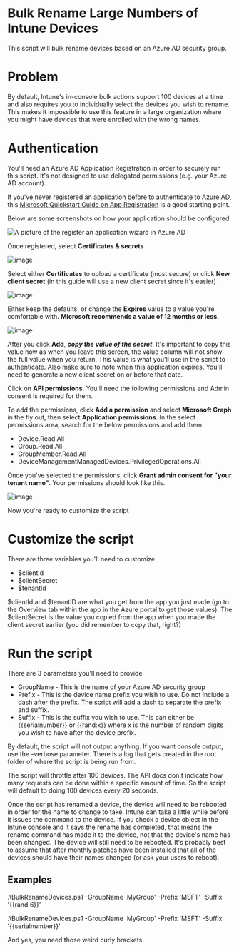 # Bulk Rename Large Numbers of Intune Devices
This script will bulk rename devices based on an Azure AD security group.

# Problem
By default, Intune's in-console bulk actions support 100 devices at a time and also requires you to individually select the devices you wish to rename. This makes it impossible to use this feature in a large organization where you might have devices that were enrolled with the wrong names.

# Authentication
You'll need an Azure AD Application Registration in order to securely run this script. It's not designed to use delegated permissions (e.g. your Azure AD account).

If you've never registered an application before to authenticate to Azure AD, this [Microsoft Quickstart Guide on App Registration](https://learn.microsoft.com/en-us/azure/active-directory/develop/quickstart-register-app) is a good starting point.

Below are some screenshots on how your application should be configured

![A picture of the register an application wizard in Azure AD](https://user-images.githubusercontent.com/53497092/235554545-a66fd398-63b2-4352-98db-56ec8afc4e24.png)

Once registered, select **Certificates & secrets**

![image](https://user-images.githubusercontent.com/53497092/235555804-9884172b-090b-4843-a0a6-3a112dba6d74.png)

Select either **Certificates** to upload a certificate (most secure) or click **New client secret** (in this guide will use a new client secret since it's easier)

![image](https://user-images.githubusercontent.com/53497092/235555971-21e867f7-79b6-433e-8926-1fdf71fedbfc.png)

Either keep the defaults, or change the **Expires** value to a value you're comfortable with. **Microsoft recommends a value of 12 months or less.**

![image](https://user-images.githubusercontent.com/53497092/235556069-b6c34f65-5346-49cd-9fd3-426d691c1ca7.png)

After you click **Add**, ***copy the value of the secret***. It's important to copy this value now as when you leave this screen, the value column will not show the full value when you return. This value is what you'll use in the script to authenticate. Also make sure to note when this application expires. You'll need to generate a new client secret on or before that date. 

Click on **API permissions**. You'll need the following permissions and Admin consent is required for them.

To add the permissions, click **Add a permission** and select **Microsoft Graph** in the fly out, then select **Application permissions**. In the select permissions area, search for the below permissions and add them.

- Device.Read.All
- Group.Read.All
- GroupMember.Read.All
- DeviceManagementManagedDevices.PrivilegedOperations.All

Once you've selected the permissions, click **Grant admin consent for "your tenant name"**. Your permissions should look like this. 

![image](https://user-images.githubusercontent.com/53497092/236078199-d19c305b-22ea-4803-9231-07c53b73b75a.png)

Now you're ready to customize the script

# Customize the script

There are three variables you'll need to customize

- $clientId
- $clientSecret 
- $tenantId

$clientId and $tenantID are what you get from the app you just made (go to the Overview tab within the app in the Azure portal to get those values). The $clientSecret is the value you copied from the app when you made the client secret earlier (you did remember to copy that, right?)

# Run the script
There are 3 parameters you'll need to provide

- GroupName - This is the name of your Azure AD security group
- Prefix - This is the device name prefix you wish to use. Do not include a dash after the prefix. The script will add a dash to separate the prefix and suffix.
- Suffix - This is the suffix you wish to use. This can either be {{serialnumber}} or {{rand:x}} where x is the number of random digits you wish to have after the device prefix. 

By default, the script will not output anything. If you want console output, use the -verbose parameter. There is a log that gets created in the root folder of where the script is being run from. 

The script will throttle after 100 devices. The API docs don't indicate how many requests can be done within a specific amount of time. So the script will default to doing 100 devices every 20 seconds. 

Once the script has renamed a device, the device will need to be rebooted in order for the name to change to take. Intune can take a little while before it issues the command to the device. If you check a device object in the Intune console and it says the rename has completed, that means the rename command has made it to the device, not that the device's name has been changed. The device will still need to be rebooted. It's probably best to assume that after monthly patches have been installed that all of the devices should have their names changed (or ask your users to reboot).

## Examples
.\BulkRenameDevices.ps1 -GroupName 'MyGroup' -Prefix 'MSFT' -Suffix '{{rand:6}}'

.\BulkRenameDevices.ps1 -GroupName 'MyGroup' -Prefix 'MSFT' -Suffix '{{serialnumber}}'

And yes, you need those weird curly brackets.





















